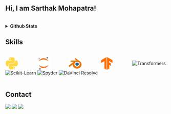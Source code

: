 ## Hi, I am Sarthak Mohapatra! 
</br>

<details>
    <summary><strong>Github Stats</strong></summary>
    <img src="https://github-readme-stats.vercel.app/api?username=sarthakm402&theme=vue-dark&show_icons=true&hide_border=true&count_private=true" alt="sarthakm402's Stats">
    <img src="https://github-readme-streak-stats.herokuapp.com/?user=sarthakm402&theme=vue-dark&hide_border=true" alt="sarthakm402's Streak">
    <img src="https://github-readme-stats.vercel.app/api/top-langs/?username=sarthakm402&theme=vue-dark&show_icons=true&hide_border=true&layout=compact" alt="sarthakm402's Top Languages">
</details>


 ## Skills
<div style="display: inline_block"><br>
  <img height="40" align="center" alt="Erica-Python" height="30" width="40" src="https://raw.githubusercontent.com/devicons/devicon/master/icons/python/python-plain.svg">
  &nbsp;&nbsp;&nbsp;&nbsp;&nbsp;&nbsp;&nbsp;&nbsp;&nbsp;&nbsp;&nbsp;&nbsp;&nbsp;
  <img height="40" align="center" alt="Erica-Jupyter" height="30" width="40" src="https://raw.githubusercontent.com/devicons/devicon/master/icons/jupyter/jupyter-original.svg">
  &nbsp;&nbsp;&nbsp;&nbsp;&nbsp;&nbsp;&nbsp;&nbsp;&nbsp;&nbsp;&nbsp;&nbsp;&nbsp;
  <img height="40" align="center" alt="Erica-Blender" height="30" width="40" src="https://raw.githubusercontent.com/devicons/devicon/master/icons/blender/blender-original.svg">
  &nbsp;&nbsp;&nbsp;&nbsp;&nbsp;&nbsp;&nbsp;&nbsp;&nbsp;&nbsp;&nbsp;&nbsp;&nbsp;
  <img height="40" align="center" alt="Erica-TensorFlow" height="30" width="40" src="https://raw.githubusercontent.com/devicons/devicon/master/icons/tensorflow/tensorflow-original.svg">
  &nbsp;&nbsp;&nbsp;&nbsp;&nbsp;&nbsp;&nbsp;&nbsp;&nbsp;&nbsp;&nbsp;&nbsp;&nbsp;
<img height="40" align="center" alt="Transformers" height="30" width="40" src="https://huggingface.co/front/assets/huggingface_logo-noborder.svg">
<img height="40" align="center" alt="Scikit-Learn" height="30" width="40" src="https://upload.wikimedia.org/wikipedia/commons/0/05/Scikit_learn_logo_small.svg">
 <img height="40" align="center" alt="Spyder" height="30" width="40" src="https://upload.wikimedia.org/wikipedia/commons/7/7e/Spyder_logo.svg">
<img height="40" align="center" alt="DaVinci Resolve" height="30" width="40" src="https://upload.wikimedia.org/wikipedia/commons/2/2f/DaVinci_Resolve_17_logo.svg">
</div>
</br>

## Contact 
<div> 
  <a href="https://www.linkedin.com/in/sarthak-mohapatra-92a165186" target="_blank"><img src="https://img.shields.io/badge/-LinkedIn-%230077B5?style=for-the-badge&logo=linkedin&logoColor=white" target="_blank"></a> 
  <a href="https://www.instagram.com/sarthakm402" target="_blank"><img src="https://img.shields.io/badge/-Instagram-%23E4405F?style=for-the-badge&logo=instagram&logoColor=white" target="_blank"></a>
  <a href = "mailto:  sarthakm402@gmail.com"><img src="https://img.shields.io/badge/-Gmail-%23333?style=for-the-badge&logo=gmail&logoColor=white" target="_blank"></a>
 </br>
</br>
 

</div>

